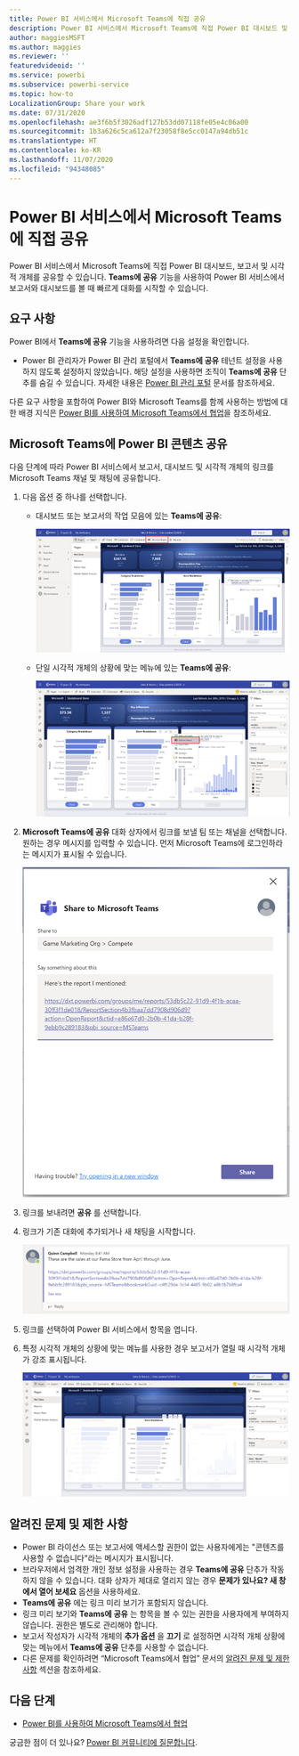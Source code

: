 ```yaml
---
title: Power BI 서비스에서 Microsoft Teams에 직접 공유
description: Power BI 서비스에서 Microsoft Teams에 직접 Power BI 대시보드 및 보고서를 공유할 수 있습니다.
author: maggiesMSFT
ms.author: maggies
ms.reviewer: ''
featuredvideoid: ''
ms.service: powerbi
ms.subservice: powerbi-service
ms.topic: how-to
LocalizationGroup: Share your work
ms.date: 07/31/2020
ms.openlocfilehash: ae3f6b5f3026adf127b53dd07118fe05e4c06a00
ms.sourcegitcommit: 1b3a626c5ca612a7f23058f8e5cc0147a94db51c
ms.translationtype: HT
ms.contentlocale: ko-KR
ms.lasthandoff: 11/07/2020
ms.locfileid: "94348085"
---
```

# <a name="share-directly-to-microsoft-teams-from-the-power-bi-service"></a>Power BI 서비스에서 Microsoft Teams에 직접 공유

Power BI 서비스에서 Microsoft Teams에 직접 Power BI 대시보드, 보고서 및 시각적 개체를 공유할 수 있습니다. **Teams에 공유** 기능을 사용하여 Power BI 서비스에서 보고서와 대시보드를 볼 때 빠르게 대화를 시작할 수 있습니다.

## <a name="requirements"></a>요구 사항

Power BI에서 **Teams에 공유** 기능을 사용하려면 다음 설정을 확인합니다.

- Power BI 관리자가 Power BI 관리 포털에서 **Teams에 공유** 테넌트 설정을 사용하지 않도록 설정하지 않았습니다. 해당 설정을 사용하면 조직이 **Teams에 공유** 단추를 숨길 수 있습니다. 자세한 내용은 [Power BI 관리 포털](../admin/service-admin-portal.md#share-to-teams-tenant-setting) 문서를 참조하세요.

다른 요구 사항을 포함하여 Power BI와 Microsoft Teams를 함께 사용하는 방법에 대한 배경 지식은 [Power BI를 사용하여 Microsoft Teams에서 협업](service-collaborate-microsoft-teams.md)을 참조하세요.

## <a name="share-power-bi-content-to-microsoft-teams"></a>Microsoft Teams에 Power BI 콘텐츠 공유

다음 단계에 따라 Power BI 서비스에서 보고서, 대시보드 및 시각적 개체의 링크를 Microsoft Teams 채널 및 채팅에 공유합니다.

1. 다음 옵션 중 하나를 선택합니다.

   * 대시보드 또는 보고서의 작업 모음에 있는 **Teams에 공유**:

       ![작업 모음에 있는 Teams에 공유 단추의 스크린샷.](media/service-share-report-teams/service-teams-share-to-teams-action-bar-button.png)
    
   * 단일 시각적 개체의 상황에 맞는 메뉴에 있는 **Teams에 공유**:
    
      ![시각적 개체 상황에 맞는 메뉴에 있는 Teams에 공유 단추의 스크린샷.](media/service-share-report-teams/service-teams-share-to-teams-visual-context-menu.png)

1. **Microsoft Teams에 공유** 대화 상자에서 링크를 보낼 팀 또는 채널을 선택합니다. 원하는 경우 메시지를 입력할 수 있습니다. 먼저 Microsoft Teams에 로그인하라는 메시지가 표시될 수 있습니다.

    ![정보 및 메시지가 포함된 Microsoft Teams에 공유 대화 상자의 스크린샷.](media/service-share-report-teams/service-teams-share-to-teams-dialog.png)

1. 링크를 보내려면 **공유** 를 선택합니다.
    
1. 링크가 기존 대화에 추가되거나 새 채팅을 시작합니다.

    ![Power BI 항목 링크가 있는 Microsoft Teams 대화의 스크린샷.](media/service-share-report-teams/service-teams-share-to-teams-deep-link.png)

1. 링크를 선택하여 Power BI 서비스에서 항목을 엽니다.

1. 특정 시각적 개체의 상황에 맞는 메뉴를 사용한 경우 보고서가 열릴 때 시각적 개체가 강조 표시됩니다.

    ![특정 시각적 개체가 강조 표시된 상태로 열린 Power BI 보고서의 스크린샷.](media/service-share-report-teams/service-teams-share-to-teams-spotlight-visual.png)


## <a name="known-issues-and-limitations"></a>알려진 문제 및 제한 사항

- Power BI 라이선스 또는 보고서에 액세스할 권한이 없는 사용자에게는 "콘텐츠를 사용할 수 없습니다"라는 메시지가 표시됩니다.
- 브라우저에서 엄격한 개인 정보 설정을 사용하는 경우 **Teams에 공유** 단추가 작동하지 않을 수 있습니다. 대화 상자가 제대로 열리지 않는 경우 **문제가 있나요? 새 창에서 열어 보세요** 옵션을 사용하세요.
- **Teams에 공유** 에는 링크 미리 보기가 포함되지 않습니다.
- 링크 미리 보기와 **Teams에 공유** 는 항목을 볼 수 있는 권한을 사용자에게 부여하지 않습니다. 권한은 별도로 관리해야 합니다.
- 보고서 작성자가 시각적 개체의 **추가 옵션** 을 **끄기** 로 설정하면 시각적 개체 상황에 맞는 메뉴에서 **Teams에 공유** 단추를 사용할 수 없습니다.
- 다른 문제를 확인하려면 “Microsoft Teams에서 협업” 문서의 [알려진 문제 및 제한 사항](service-collaborate-microsoft-teams.md#known-issues-and-limitations) 섹션을 참조하세요.

## <a name="next-steps"></a>다음 단계

- [Power BI를 사용하여 Microsoft Teams에서 협업](service-collaborate-microsoft-teams.md)

궁금한 점이 더 있나요? [Power BI 커뮤니티에 질문합니다](https://community.powerbi.com/).
